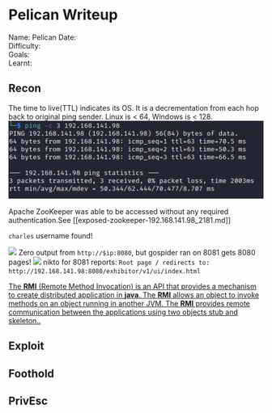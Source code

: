 # Pelican Writeup
Name: Pelican
Date:  
Difficulty:  
Goals:  
Learnt:

## Recon

The time to live(TTL) indicates its OS. It is a decrementation from each hop back to original ping sender. Linux is < 64, Windows is < 128.
![ping](OS-ProvingGrounds/Pelican/Screenshots/ping.png)

Apache ZooKeeper was able to be accessed without any required authentication.See [[exposed-zookeeper-192.168.141.98_2181.md]]

`charles` username found!


![](zero-ouput-8080gospider.png)
Zero output from `http://$ip:8080`, but gospider ran on 8081 gets 8080 pages! 
![](8080-8081-gospider-connection.png)
nikto for 8081 reports: `Root page / redirects to: http://192.168.141.98:8080/exhibitor/v1/ui/index.html`

[The **RMI** (Remote Method Invocation) is an API that provides a mechanism to create distributed application in **java**. The **RMI** allows an object to invoke methods on an object running in another JVM. The **RMI** provides remote communication between the applications using two objects stub and skeleton..](https://www.javatpoint.com/RMI)

## Exploit

## Foothold

## PrivEsc

      
